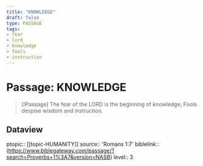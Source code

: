 ```yaml
---
title: "KNOWLEDGE"
draft: false
type: PASSAGE
tags:
- fear
- lord
- knowledge
- fools
- instruction
---
```


# Passage: KNOWLEDGE
> [!Passage]
> The fear of the LORD is the beginning of knowledge;
> Fools despise wisdom and instruction.

## Dataview
ptopic:: [[topic-HUMANITY]]
source:: 'Romans 1:7'
biblelink:: (https://www.biblegateway.com/passage/?search=Proverbs+1%3A7&version=NASB)
level:: 3